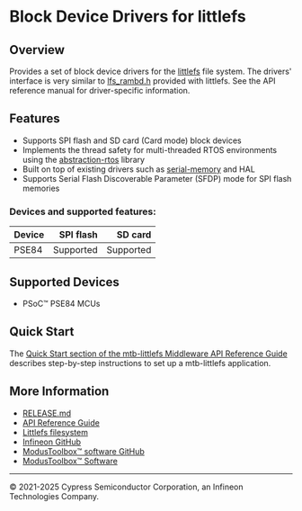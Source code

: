 # Block Device Drivers for littlefs

## Overview

Provides a set of block device drivers for the
[littlefs](https://github.com/littlefs-project/littlefs) file system.
The drivers' interface is very similar to
[lfs_rambd.h](https://github.com/littlefs-project/littlefs/blob/master/bd/lfs_rambd.h)
provided with littlefs. See the API reference manual for driver-specific information.

## Features

- Supports SPI flash and SD card (Card mode) block devices
- Implements the thread safety for multi-threaded RTOS environments using the
  [abstraction-rtos](https://github.com/Infineon/abstraction-rtos) library
- Built on top of existing drivers such as
  [serial-memory](https://github.com/Infineon/serial-memory) and HAL
- Supports Serial Flash Discoverable Parameter (SFDP) mode for SPI flash memories

### Devices and supported features:
|   Device  | SPI flash | SD card       |
|:----------|----------:|--------------:|
| PSE84     | Supported | Supported     |

## Supported Devices

- PSoC™ PSE84 MCUs

## Quick Start

The [Quick Start section of the mtb-littlefs Middleware API Reference Guide](https://infineon.github.io/mtb-littlefs/api_reference_manual/html/index.html#section_quick_start_guide)
describes step-by-step instructions to set up a mtb-littlefs application.

## More Information

- <a href="https://github.com/Infineon/mtb-littlefs/blob/master/RELEASE.md">RELEASE.md</a>
- [API Reference Guide](https://infineon.github.io/mtb-littlefs/api_reference_manual/html/index.html)
- [Littlefs filesystem](https://github.com/littlefs-project/littlefs)
- [Infineon GitHub](https://github.com/Infineon)
- [ModusToolbox™ software GitHub](https://github.com/Infineon/modustoolbox-software)
- [ModusToolbox™ Software](https://www.infineon.com/cms/en/design-support/tools/sdk/modustoolbox-software/)

---
© 2021-2025 Cypress Semiconductor Corporation, an Infineon Technologies Company.
